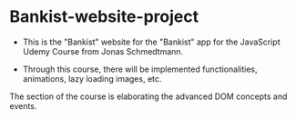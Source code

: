 # Bankist-website-project
- This is the "Bankist" website for the "Bankist" app for the JavaScript Udemy Course from Jonas Schmedtmann.

- Through this course, there will be implemented functionalities, animations, lazy loading images, etc.

The section of the course is elaborating the advanced DOM concepts and events.
